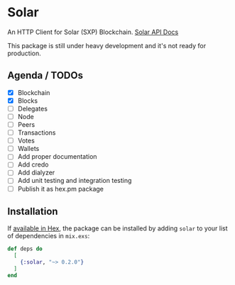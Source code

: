 # Solar

An HTTP Client for Solar (SXP) Blockchain.
[Solar API Docs](https://docs.solar.org/api/)

This package is still under heavy development and it's not ready for production.

## Agenda / TODOs

- [x] Blockchain
- [x] Blocks
- [ ] Delegates
- [ ] Node
- [ ] Peers
- [ ] Transactions
- [ ] Votes
- [ ] Wallets
- [ ] Add proper documentation
- [ ] Add credo
- [ ] Add dialyzer
- [ ] Add unit testing and integration testing
- [ ] Publish it as hex.pm package

## Installation

If [available in Hex](https://hex.pm/docs/publish), the package can be installed
by adding `solar` to your list of dependencies in `mix.exs`:

```elixir
def deps do
  [
    {:solar, "~> 0.2.0"}
  ]
end
```

